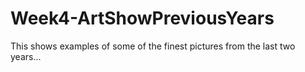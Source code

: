 # Week4-ArtShowPreviousYears

This shows examples of some of the finest pictures from the last two years...
